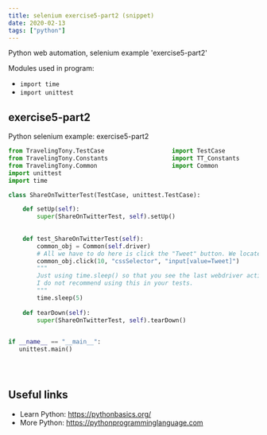 ```yaml
---
title: selenium exercise5-part2 (snippet)
date: 2020-02-13
tags: ["python"]
---
```

Python web automation, selenium example 'exercise5-part2'


Modules used in program: 
* `import time`
* `import unittest`

## exercise5-part2

Python selenium example: exercise5-part2

```python
from TravelingTony.TestCase                   import TestCase
from TravelingTony.Constants                  import TT_Constants
from TravelingTony.Common                     import Common
import unittest
import time

class ShareOnTwitterTest(TestCase, unittest.TestCase):

    def setUp(self):
        super(ShareOnTwitterTest, self).setUp()
        
        
    def test_ShareOnTwitterTest(self):
        common_obj = Common(self.driver)
        # All we have to do here is click the "Tweet" button. We locate this button by value using Css Selector.
        common_obj.click(10, "cssSelector", "input[value=Tweet]")
        """
        Just using time.sleep() so that you see the last webdriver action.
        I do not recommend using this in your tests.
        """
        time.sleep(5)
    
    def tearDown(self):
        super(ShareOnTwitterTest, self).tearDown()
        

if __name__ == "__main__":
   unittest.main()





```

## Useful links

- Learn Python: https://pythonbasics.org/
- More Python: https://pythonprogramminglanguage.com
